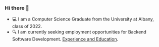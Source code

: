 ### Hi there 👋

- 💻 I am a Computer Science Graduate from the University at Albany, class of 2022.
- 🔍 I am currently seeking employment opportunities for Backend Software Development. [Experience and Education](https://docs.google.com/document/d/1EacQmBAoxTXCu9J7Fwv-cTBWkI5WTnQ28ZCkyYKESsA/edit?usp=sharing).

